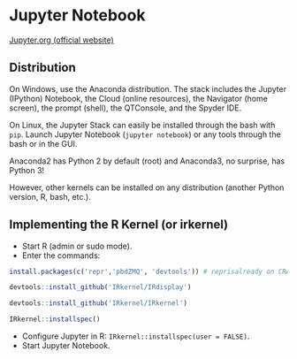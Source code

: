 # Jupyter Notebook

[Jupyter.org (official website)](http://jupyter.org/)

## Distribution

On Windows, use the Anaconda distribution. The stack includes the Jupyter (IPython) Notebook, the Cloud (online resources), the Navigator (home screen), the prompt (shell), the QTConsole, and the Spyder IDE.

On Linux, the Jupyter Stack can easily be installed through the bash with `pip`. Launch Jupyter Notebook (`jupyter notebook`) or any tools through the bash or in the GUI.

Anaconda2 has Python 2 by default (root) and Anaconda3, no surprise, has Python 3!

However, other kernels can be installed on any distribution (another Python version, R, bash, etc.).

## Implementing the R Kernel (or irkernel)

- Start R (admin or sudo mode).
- Enter the commands:

```r
install.packages(c('repr','pbdZMQ', 'devtools')) # reprisalready on CRAN

devtools::install_github('IRkernel/IRdisplay')

devtools::install_github('IRkernel/IRkernel')

IRkernel::installspec()
```

- Configure Jupyter in R: `IRkernel::installspec(user = FALSE)`.
- Start Jupyter Notebook.